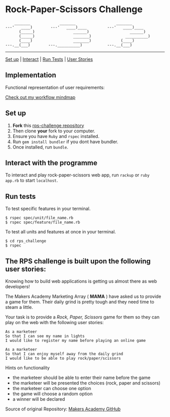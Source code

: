 Rock-Paper-Scissors Challenge
=================

```
    _______             _______                  _______
---'   ____)        ---'   ____)____         ---'   ____)____
      (_____)                 ______)                  ______)
      (_____)                 _______)               __________)
      (____)                  _______)             (____)
---.__(___)        ---.__________)           ---.__(___)

```
______
 
[Set up](#Setup) | [Interact](#Interact) | [Run Tests](#Tests) | [User Stories](#User-Stories)

## Implementation

Functional representation of user requirements:

[Check out my workflow mindmap](https://github.com/CorinneBosch/rps-challenge/blob/main/public/images/workflow.png)

## <a name="Setup">Set up</a>

1. **Fork** this [rps-challenge repository](https://github.com/CorinneBosch/rps-challenge.git) 
2. Then clone **your** fork to your computer.
3. Ensure you have `Ruby` and `rspec` installed. 
4. Run `gem install bundler` if you dont have bundler.
5. Once installed, run `bundle`.

## <a name="Interact">Interact with the programme</a>

To interact and play rock-paper-scissors web app, run `rackup` or `ruby app.rb` to start `localhost`.

## <a name="Tests">Run tests</a>

To test specific features in your terminal.
```
$ rspec spec/unit/file_name.rb
$ rspec spec/feature/file_name.rb
```
To test all units and features at once in your terminal.
```
$ cd rps_challenge
$ rspec
```

## <a name="User-Stories">The RPS challenge is built upon the following user stories:</a>

Knowing how to build web applications is getting us almost there as web developers!

The Makers Academy Marketing Array ( **MAMA** ) have asked us to provide a game for them. Their daily grind is pretty tough and they need time to steam a little.

Your task is to provide a _Rock, Paper, Scissors_ game for them so they can play on the web with the following user stories:

```
As a marketeer
So that I can see my name in lights
I would like to register my name before playing an online game

As a marketeer
So that I can enjoy myself away from the daily grind
I would like to be able to play rock/paper/scissors
```
Hints on functionality

- the marketeer should be able to enter their name before the game
- the marketeer will be presented the choices (rock, paper and scissors)
- the marketeer can choose one option
- the game will choose a random option
- a winner will be declared

Source of original Repository: [Makers Academy GitHub](https://github.com/makersacademy/rps-challenge)
